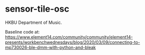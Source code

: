 # sensor-tile-osc

HKBU Department of Music.

Baseline code at: https://www.element14.com/community/community/element14-presents/workbenchwednesdays/blog/2020/03/09/connecting-to-mp730026-ble-dmm-with-python-and-bleak
